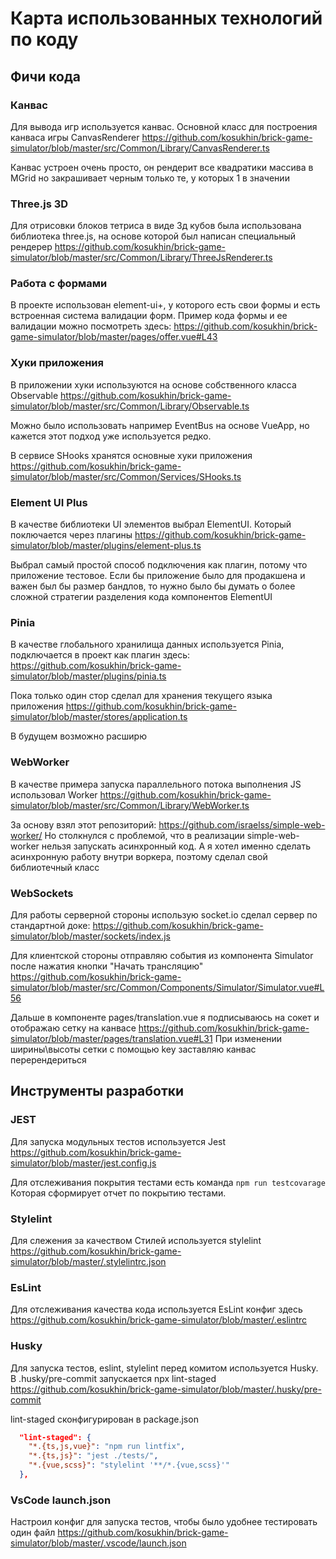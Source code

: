 # Карта использованных технологий по коду

## Фичи кода

### Канвас

Для вывода игр используется канвас. 
Основной класс для построения канваса игры CanvasRenderer
https://github.com/kosukhin/brick-game-simulator/blob/master/src/Common/Library/CanvasRenderer.ts

Канвас устроен очень просто, он рендерит все квадратики массива в MGrid
но закрашивает черным только те, у которых 1 в значении

### Three.js 3D

Для отрисовки блоков тетриса в виде 3д кубов была использована
библиотека three.js, на основе которой был написан специальный рендерер
https://github.com/kosukhin/brick-game-simulator/blob/master/src/Common/Library/ThreeJsRenderer.ts

### Работа с формами

В проекте использован element-ui+, у которого есть свои формы и есть встроенная
система валидации форм. Пример кода формы и ее валидации можно посмотреть здесь:
https://github.com/kosukhin/brick-game-simulator/blob/master/pages/offer.vue#L43

### Хуки приложения

В приложении хуки используются на основе собственного класса Observable
https://github.com/kosukhin/brick-game-simulator/blob/master/src/Common/Library/Observable.ts

Можно было использовать например EventBus на основе VueApp, но 
кажется этот подход уже используется редко.

В сервисе SHooks хранятся основные хуки приложения
https://github.com/kosukhin/brick-game-simulator/blob/master/src/Common/Services/SHooks.ts

### Element UI Plus

В качестве библиотеки UI элементов выбрал ElementUI. Который поключается через плагины
https://github.com/kosukhin/brick-game-simulator/blob/master/plugins/element-plus.ts

Выбрал самый простой способ подключения как плагин, потому что приложение тестовое.
Если бы приложение было для продакшена и важен был бы размер бандлов, то нужно было бы
думать о более сложной стратегии разделения кода компонентов ElementUI

### Pinia

В качестве глобального хранилища данных используется Pinia, подключается в проект как плагин
здесь: https://github.com/kosukhin/brick-game-simulator/blob/master/plugins/pinia.ts

Пока только один стор сделал для хранения текущего языка приложения
https://github.com/kosukhin/brick-game-simulator/blob/master/stores/application.ts

В будущем возможно расширю

### WebWorker

В качестве примера запуска параллельного потока выполнения JS использовал Worker
https://github.com/kosukhin/brick-game-simulator/blob/master/src/Common/Library/WebWorker.ts

За основу взял этот репозиторий: https://github.com/israelss/simple-web-worker/
Но столкнулся с проблемой, что в реализации simple-web-worker нельзя запускать асинхронный код.
А я хотел именно сделать асинхронную работу внутри воркера, поэтому сделал свой библиотечный класс

### WebSockets

Для работы серверной стороны использую socket.io сделал сервер по стандартной доке:
https://github.com/kosukhin/brick-game-simulator/blob/master/sockets/index.js

Для клиентской стороны отправляю события из компонента Simulator после нажатия кнопки "Начать трансляцию"
https://github.com/kosukhin/brick-game-simulator/blob/master/src/Common/Components/Simulator/Simulator.vue#L56

Дальше в компоненте pages/translation.vue я подписываюсь на сокет и отображаю сетку на канвасе
https://github.com/kosukhin/brick-game-simulator/blob/master/pages/translation.vue#L31
При изменении ширины\высоты сетки с помощью key заставляю канвас перерендериться

## Инструменты разработки

### JEST

Для запуска модульных тестов используется Jest
https://github.com/kosukhin/brick-game-simulator/blob/master/jest.config.js

Для отслеживания покрытия тестами есть команда
`npm run testcovarage`
Которая сформирует отчет по покрытию тестами.

### Stylelint

Для слежения за качеством Стилей используется stylelint
https://github.com/kosukhin/brick-game-simulator/blob/master/.stylelintrc.json

### EsLint

Для отслеживания качества кода используется EsLint конфиг здесь
https://github.com/kosukhin/brick-game-simulator/blob/master/.eslintrc

### Husky

Для запуска тестов, eslint, stylelint перед комитом
используется Husky.
В .husky/pre-commit запускается npx lint-staged
https://github.com/kosukhin/brick-game-simulator/blob/master/.husky/pre-commit

lint-staged сконфигурирован в package.json
```json
  "lint-staged": {
    "*.{ts,js,vue}": "npm run lintfix",
    "*.{ts,js}": "jest ./tests/",
    "*.{vue,scss}": "stylelint '**/*.{vue,scss}'"
  },
```

### VsCode launch.json

Настроил конфиг для запуска тестов, чтобы было удобнее тестировать один файл
https://github.com/kosukhin/brick-game-simulator/blob/master/.vscode/launch.json
